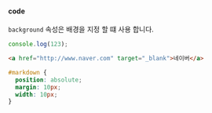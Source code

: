 #### code

`background` 속성은 배경을 지정 할 떄 사용 합니다.

```javascript
console.log(123);
```

```html
<a href="http://www.naver.com" target="_blank">네이버</a>
```

```css
#markdown {
  position: absolute;
  margin: 10px;
  width: 10px;
}
```
